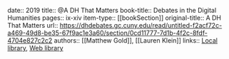 date:: 2019
title:: @A DH That Matters
book-title:: Debates in the Digital Humanities
pages:: ix-xiv
item-type:: [[bookSection]]
original-title:: A DH That Matters
url:: https://dhdebates.gc.cuny.edu/read/untitled-f2acf72c-a469-49d8-be35-67f9ac1e3a60/section/0cd11777-7d1b-4f2c-8fdf-4704e827c2c2
authors:: [[Matthew Gold]], [[Lauren Klein]]
links:: [Local library](zotero://select/groups/2386895/items/S6TQNWMU), [Web library](https://www.zotero.org/groups/2386895/items/S6TQNWMU)

